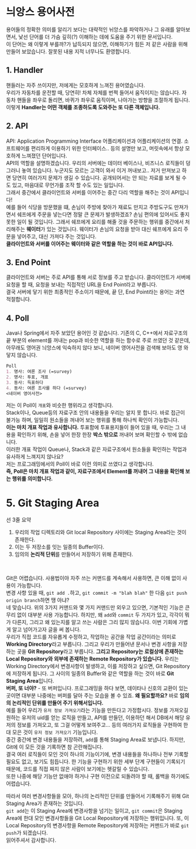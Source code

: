 
# 늬앙스 용어사전
용어들의 정확한 의미를 알리기 보다는 대략적인 뉘앙스를 파악하거나 그 유래를 알아보면서, 낯선 단어를 더 가슴 깊히(?) 이해하는 데에 도움을 주기 위한 문서입니다. <br> 
이 단어는 왜 이렇게 부를까?가 납득되지 않으면, 이해하기가 힘든 저 같은 사람을 위해 만들어 보았습니다. 
잘못된 내용 지적 너무나도 환영합니다. <br>

## 1. Handler
핸들러는 자주 쓰이지만, 저에게는 모호하게 느껴진 용어였습니다. <br>
우리가 자동차를 운전할 때, 당연히! 차체 자체를 번쩍 들어서 움직이지는 않습니다. 자동차 핸들을 좌우로 돌리면, 바퀴가 좌우로 움직이며, 나아가는 방향을 조절하게 됩니다. 이렇게 **Handler는 어떤 객체를 조종하도록 도와주는 또 다른 객체입니다.** 

## 2. API
API: Application Programming Interface 어플리케이션과 어플리케이션의 연결. 소프트웨어를 편리하게 이용하기 위한 인터페이스.. 등의 설명만 보고, 머릿속에서 항상 모호하게 느껴졌던 단어입니다. <br> 
API의 역할을 설명하겠습니다. 우리의 서버에는 데이터 베이스나, 비즈니스 로직들이 덩그러니 놓여 있습니다. 누군지도 모르는 고객이 와서 이거 꺼내보고.. 저거 만져보고 하면 당연히 여러가지 문제가 생길 수 있습니다. 공개되어서는 안 되는 자료를 보게 될 수도 있고, 마음대로 무언가를 조작 할 수도 있는 일입니다. <br>
그래서 중간에서 클라이언트와 서버를 이어주는 중간 다리 역할을 해주는 것이 API입니다! <br>
예를 들어 식당을 방문했을 떄, 손님이 주방에 찾아가 재료도 만지고 주방도구도 만져가면서 쉐프에게 주문을 넣는다면 정말 큰 문제가 발생하겠죠? 손님 편의에 있어서도 좋지 못한 일이 될 것입니다. 그래서 쉐프에게 요리를 해줄 것을 주문하는 행위를 중간에서 처리해주는 **웨이터**가 있는 것입니다. 웨이터가 손님의 요청을 받아 대신 쉐프에게 요리 주문을 넣어주고, 대신 가져다 주는 것입니다. <br> **클라이언트와 서버를 이어주는 웨이터와 같은 역할을 하는 것이 바로 API입니다.**

## 3. End Point
클라이언트와 서버는 주로 API를 통해 서로 정보를 주고 받습니다. 클라이언트가 서버에 요청을 할 때, 요청을 보내는 직접적인 URL을 End Point라고 부릅니다. <br>
결국 서버에 닿기 위한 최종적인 주소이기 때문에, 끝 단, End Point라는 용어는 과연 적절합니다.

## 4. Poll
Java나 Spring에서 자주 보았던 용어인 것 같습니다. 기존의 C, C++에서 자료구조의 끝 부분의 element를 꺼내는 pop과 비슷한 역할을 하는 함수로 주로 쓰였던 것 같은데, 아무래도 영어권 늬앙스에 익숙하지 않다 보니, 네이버 영어사전을 검색해 보아도 영 와닿지 않습니다.
```markdown
Poll 
1. 명사: 여론 조사 (=survey)
2. 명사: 투표, 개표
3. 동사: 득표하다
4. 동사: 여론 조사를 하다 (=survey)
<네이버 영어사전>
```
저는 이 Poll이 `개표`와 비슷한 행위라고 생각합니다. <br> 
Stack이나, Queue등의 자료구조 안의 내용들을 우리는 알지 못 합니다. 바로 접근이 불가능 하며, 일일히 원소들을 꺼내어 보는 행위를 통해 하나씩 확인이 가능합니다. 
<br> **이는 마치 개표 작업과 유사합니다.** 투표함에 투표용지들이 들어 있을 때, 우리는 그 내용을 확인하기 위해, 손을 넣어 한장 한장 **박스 밖으로** 꺼내어 보며 확인할 수 밖에 없습니다.
<br> 이러한 개표 작업이 Queue나, Stack과 같은 자료구조에서 원소들을 확인하는 작업과 유사하게 느껴지지 않나요?
<br> 저는 프로그래밍에서의 Poll이 바로 이런 의미로 쓰였다고 생각합니다. 
<br> **즉, Poll은 마치 개표 작업과 같이, 자료구조에서 Element를 꺼내어 그 내용을 확인해 보는 행위를 의미합니다.**


# 5. Git Staging Area
선 3줄 요약
1. 우리의 작업 디렉토리와 Git local Repository 사이에는 Staging Area라는 것이 존재한다.
2. 이는 두 저장소를 잇는 일종의 Buffer이다.
3. 임의의 **논리적 단위**를 만들어서 저장하기 위해 존재한다.

<br>

Git은 어렵습니다. 사용법이야 자주 쓰는 커맨드를 계속해서 사용하면, 큰 이해 없이 사용이 가능합니다. <br> 
변경 사항 있을 때, `git add .`하고, `git commit -m "blah blah"` 한 다음 `git push origin branch`하면 땡 아냐? <br>
네 맞습니다. 위의 3가지 커맨드와 몇 가지 커맨드만 외우고 있으면, 기본적인 기능은 큰 무리 없이 대부분 사용 가능합니다. 하지만, 왜 `add`와 `commit` 두 가지가 있고, 각각이 뭐가 다른지, 그리고 왜 있는지를 알고 쓰는 사람은 그리 많지 않습니다. 이번 기회에 가볍게 알고 넘어가고자 글을 써 봅니다. <br>
우리가 직접 코드를 자유롭게 수정하고, 작업하는 공간을 작업 공간이라는 의미로 **Working Directory**라고 부릅니다. 그리고 우리가 만들어낸 문서나 변경 사항을 저장하는 곳을  **Git Repository**라고 부릅니다. **그리고 Repository는 로컬상에 존재하는 Local Repository와 외부에 존재하는 Remote Repository가 있습니다.** 우리는 Working Directory에서 변경사항이 발생하고, 이를 저장하고 싶으면, Git Repository에 저장하게 됩니다. 그 사이의 일종의 Buffer와 같은 역할을 하는 것이 바로 **Git Staging Area**입니다. <br>
**버퍼, 또 너야?** - 또 버퍼입니다. 프로그래밍을 하다 보면, 데이타나 신호의 교환이 있는 곳이면 대부분 나중에는 버퍼를 달아 주는 모습을 볼 수 있죠. **왜 필요할까요?** 바로 **임의의 논리적인 단위를 만들어 주기 위해서입니다.** <br> 예를 들어 우리가 `유저 정보 가져오기`라는 기능을 만든다고 가정합시다. 정보를 가져오길 원하는 유저의 uid를 얻는 로직을 만들고, API를 만들던, 이용하던 해서 DB에서 해당 유저의 정보를 가져오고, 또 그걸 어떻게 보여주고... 등의 여러가지 로직들을 구현하여 한대 모은 것이 `유저 정보 가져오기` 기능입니다. <br> 중간 중간에 변경 내용들을 저장하려, `add`를 통해 Staging Area로 보냅니다. 하지만, Git에 이 모든 것을 기록하면 참 곤란해집니다. <br> 결국 여러 로직들이 모인 것이 하나의 기능이기에, 변경 내용들을 하나하나 전부 기록할 필요도 없고, 보기도 힘듭니다. 한 기능을 구현하기 위한 세부 단계 구현들이 기록되기 때문에, 코드를 직접 짜지 않은 사람이 보기에는 헷갈릴 수 있습니다. <br>
또한 나중에 해당 기능만 없애야 하거나 구현 이전으로 되돌려야 할 때, 롤백을 하기에도 어렵습니다. <br> 

따라서 여러 변경사항들을 모아, 하나의 논리적인 단위를 만들어서 기록해주기 위해 Git Staging Area가 존재하는 것입니다. <br>
`git add`는 이 Staging Area에 변경사항을 넘기는 일이고, `git commit`은 Staging Area에 한대 모인 변경사항들을 Git Local Repository에 저장하는 행위입니다. 또, 이 Local Repository의 변경사항을 Remote Repository에 저장하는 커맨드가 바로 `git push`가 되겠습니다. <br> 읽어주셔서 감사합니다. 
